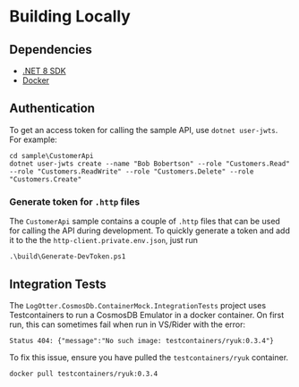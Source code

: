 ﻿# Building Locally

## Dependencies

* [.NET 8 SDK](https://dotnet.microsoft.com/en-us/download/dotnet/8.0)
* [Docker](https://www.docker.com/products/docker-desktop/)

## Authentication

To get an access token for calling the sample API, use `dotnet user-jwts`. For example:

```
cd sample\CustomerApi
dotnet user-jwts create --name "Bob Bobertson" --role "Customers.Read" --role "Customers.ReadWrite" --role "Customers.Delete" --role "Customers.Create"
```

### Generate token for `.http` files

The `CustomerApi` sample contains a couple of `.http` files that can be used for calling the API during
development. To quickly generate a token and add it to the the `http-client.private.env.json`, just run

```pwsh
.\build\Generate-DevToken.ps1
```

## Integration Tests

The `LogOtter.CosmosDb.ContainerMock.IntegrationTests` project uses Testcontainers to run
a CosmosDB Emulator in a docker container. On first run, this can sometimes fail when run
in VS/Rider with the error:

```
Status 404: {"message":"No such image: testcontainers/ryuk:0.3.4"}
```

To fix this issue, ensure you have pulled the `testcontainers/ryuk` container.

```
docker pull testcontainers/ryuk:0.3.4
```
